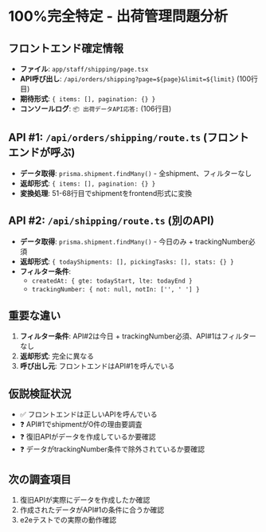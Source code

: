 # 100%完全特定 - 出荷管理問題分析

## フロントエンド確定情報
- **ファイル**: `app/staff/shipping/page.tsx`
- **API呼び出し**: `/api/orders/shipping?page=${page}&limit=${limit}` (100行目)
- **期待形式**: `{ items: [], pagination: {} }`
- **コンソールログ**: `📦 出荷データAPI応答:` (106行目)

## API #1: `/api/orders/shipping/route.ts` (フロントエンドが呼ぶ)
- **データ取得**: `prisma.shipment.findMany()` - 全shipment、フィルターなし
- **返却形式**: `{ items: [], pagination: {} }`
- **変換処理**: 51-68行目でshipmentをfrontend形式に変換

## API #2: `/api/shipping/route.ts` (別のAPI)  
- **データ取得**: `prisma.shipment.findMany()` - 今日のみ + trackingNumber必須
- **返却形式**: `{ todayShipments: [], pickingTasks: [], stats: {} }`
- **フィルター条件**: 
  - `createdAt: { gte: todayStart, lte: todayEnd }`
  - `trackingNumber: { not: null, notIn: ['', ' '] }`

## 重要な違い
1. **フィルター条件**: API#2は今日 + trackingNumber必須、API#1はフィルターなし
2. **返却形式**: 完全に異なる
3. **呼び出し元**: フロントエンドはAPI#1を呼んでいる

## 仮説検証状況
- ✅ フロントエンドは正しいAPIを呼んでいる
- ❓ API#1でshipmentが0件の理由要調査
- ❓ 復旧APIがデータを作成しているか要確認
- ❓ データがtrackingNumber条件で除外されているか要確認

## 次の調査項目
1. 復旧APIが実際にデータを作成したか確認
2. 作成されたデータがAPI#1の条件に合うか確認
3. e2eテストでの実際の動作確認
